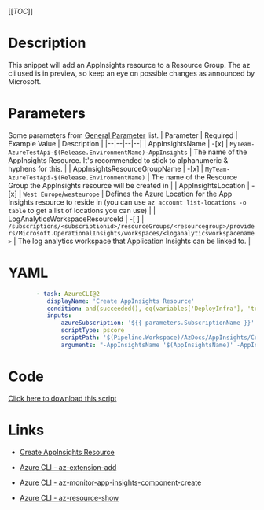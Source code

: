 [[_TOC_]]

# Description

This snippet will add an AppInsights resource to a Resource Group. The az cli used is in preview, so keep an eye on possible changes as announced by Microsoft.

# Parameters

Some parameters from [General Parameter](/Azure/Azure-CLI-Snippets) list.
| Parameter | Required | Example Value | Description |
|--|--|--|--|
| AppInsightsName | -[x] | `MyTeam-AzureTestApi-$(Release.EnvironmentName)-AppInsights` | The name of the AppInsights Resource. It's recommended to stick to alphanumeric & hyphens for this. |
| AppInsightsResourceGroupName | -[x] | `MyTeam-AzureTestApi-$(Release.EnvironmentName)` | The name of the Resource Group the AppInsights resource will be created in |
| AppInsightsLocation | -[x] | `West Europe`/`westeurope` | Defines the Azure Location for the App Insights resource to reside in (you can use `az account list-locations -o table` to get a list of locations you can use) |
| LogAnalyticsWorkspaceResourceId | -[ ] | `/subscriptions/<subscriptionid>/resourceGroups/<resourcegroup>/providers/Microsoft.OperationalInsights/workspaces/<loganalyticsworkspacename>` | The log analytics workspace that Application Insights can be linked to. |

# YAML

```yaml
        - task: AzureCLI@2
           displayName: 'Create AppInsights Resource'
           condition: and(succeeded(), eq(variables['DeployInfra'], 'true'))
           inputs:
               azureSubscription: '${{ parameters.SubscriptionName }}'
               scriptType: pscore
               scriptPath: '$(Pipeline.Workspace)/AzDocs/AppInsights/Create-AppInsights-Resource.ps1'
               arguments: "-AppInsightsName '$(AppInsightsName)' -AppInsightsResourceGroupName '$(AppInsightsResourceGroupName)' -AppInsightsLocation '$(AppInsightsLocation)' -LogAnalyticsWorkspaceResourceId '$(LogAnalyticsWorkspaceResourceId)'"
```

# Code

[Click here to download this script](../../../../src/AppInsights/Create-AppInsights-Resource.ps1)

# Links

- [Create AppInsights Resource](https://docs.microsoft.com/en-us/azure/azure-monitor/app/create-new-resource#create-an-application-insights-resource-1)

- [Azure CLI - az-extension-add](https://docs.microsoft.com/en-us/cli/azure/extension?view=azure-cli-latest#az-extension-add)

- [Azure CLI - az-monitor-app-insights-component-create](https://docs.microsoft.com/en-us/cli/azure/ext/application-insights/monitor/app-insights/component?view=azure-cli-latest#ext-application-insights-az-monitor-app-insights-component-create)

- [Azure CLI - az-resource-show](https://docs.microsoft.com/en-us/cli/azure/resource?view=azure-cli-latest#az-resource-show)
